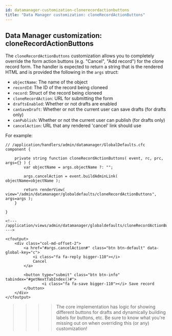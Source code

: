 ```yaml
---
id: datamanager-customization-clonerecordactionbuttons
title: "Data Manager customization: cloneRecordActionButtons"
---
```


## Data Manager customization: cloneRecordActionButtons

The `cloneRecordActionButtons` customization allows you to completely override the form action buttons (e.g. "Cancel", "Add record") for the clone record form. The handler is expected to return a string that is the rendered HTML and is provided the following in the `args` struct:

* `objectName`: The name of the object
* `recordId`: The ID of the record being cloneed
* `record`: Struct of the record being cloneed
* `cloneRecordAction`: URL for submitting the form
* `draftsEnabled`: Whether or not drafts are enabled
* `canSaveDraft`: Whether or not the current user can save drafts (for drafts only)
* `canPublish`: Whether or not the current user can publish (for drafts only)
* `cancelAction`: URL that any rendered 'cancel' link should use

For example:


```luceescript
// /application/handlers/admin/datamanager/GlobalDefaults.cfc
component {

	private string function cloneRecordActionButtons( event, rc, prc, args={} ) {
		var objectName = args.objectName ?: "";
		
		args.cancelAction = event.buildAdminLink( objectName=objectName );

		return renderView( view="/admin/datamanager/globaldefaults/cloneRecordActionButtons", args=args );
	}

}
```

```lucee
<!--- /application/views/admin/datamanager/globaldefaults/cloneRecordActionButtons.cfm --->

<cfoutput>
	<div class="col-md-offset-2">
		<a href="#args.cancelAction#" class="btn btn-default" data-global-key="c">
			<i class="fa fa-reply bigger-110"></i>
			Cancel
		</a>
		
		<button type="submit" class="btn btn-info" tabindex="#getNextTabIndex()#">
				<i class="fa fa-save bigger-110"></i> Save record
		</button>
	</div>
</cfoutput>
```

>>>> The core implementation has logic for showing different buttons for drafts and dynamically building labels for buttons, etc. Be sure to know what you're missing out on when overriding this (or any) customization!

